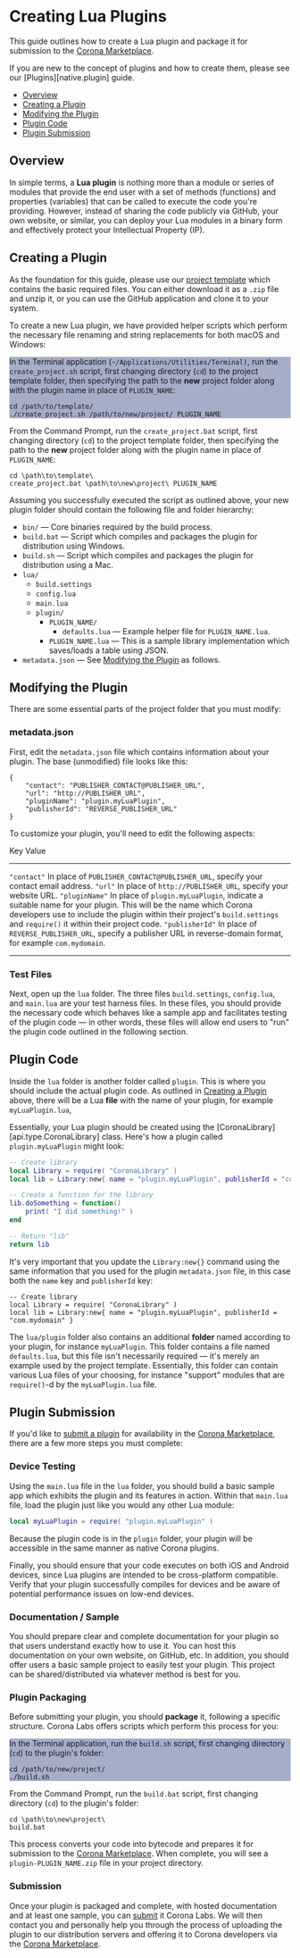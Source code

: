 # Creating Lua Plugins

This guide outlines how to create a Lua plugin and package it for submission to the [Corona Marketplace](https://marketplace.coronalabs.com/).

<div class="docs-tip-outer">
<div class="docs-tip-inner-left">
<div class="fa fa-cog"></div>
</div>
<div class="docs-tip-inner-right">

If you are new to the concept of plugins and how to create them, please see our [Plugins][native.plugin] guide.

</div>
</div>

<div class="guides-toc">

* [Overview](#overview)
* [Creating a Plugin](#create)
* [Modifying the Plugin](#modify)
* [Plugin Code](#plugin-code)
* [Plugin Submission](#submission)

</div>


<a id="overview"></a>

## Overview

In simple terms, a __Lua&nbsp;plugin__ is nothing more than a module or series of modules that provide the end user with a set of methods (functions) and properties (variables) that can be called to execute the code you're providing. However, instead of sharing the code publicly via GitHub, your own website, or similar, you can deploy your Lua modules in a binary form and effectively protect your Intellectual&nbsp;Property&nbsp;(IP).




<a id="create"></a>

## Creating a Plugin

<div class="docs-tip-outer docs-tip-color-alert">
<div class="docs-tip-inner-left">
<div class="fa fa-exclamation-circle" style="font-size: 35px;"></div>
</div>
<div class="docs-tip-inner-right">

As the foundation for this guide, please use our [project template](https://github.com/coronalabs/plugins-template-library-lua) which contains the basic required files. You can either download it as a `.zip` file and unzip it, or you can use the GitHub application and clone it to your system.

</div>
</div>

To create a new Lua plugin, we have provided helper scripts which perform the necessary file renaming and string replacements for both macOS and Windows:

<div class="docs-tip-outer" style="background-color: #a5aec9; width: 100%;">
<div class="docs-tip-inner-left">
<div class="fa fa-apple" style="font-size: 36px; margin-left: 1px;"></div>
</div>
<div class="docs-tip-inner-right">

In the Terminal application (`~/Applications/Utilities/Terminal)`, run the `create_project.sh` script, first changing directory (`cd`) to the project template folder, then specifying the path to the __new__ project folder along with the plugin name in place of `PLUGIN_NAME`:

``````
cd /path/to/template/
./create_project.sh /path/to/new/project/ PLUGIN_NAME
``````

</div>
</div>

<div class="docs-tip-outer" style="width: 100%;">
<div class="docs-tip-inner-left">
<div class="fa fa-windows" style="font-size: 31px; margin-left: 0px; margin-top: 2px;"></div>
</div>
<div class="docs-tip-inner-right">

From the Command Prompt, run the `create_project.bat` script, first changing directory (`cd`) to the project template folder, then specifying the path to the __new__ project folder along with the plugin name in place of `PLUGIN_NAME`:

``````
cd \path\to\template\
create_project.bat \path\to\new\project\ PLUGIN_NAME
``````

</div>
</div>

Assuming you successfully executed the script as outlined above, your new plugin folder should contain the following file and folder hierarchy:

<div class="tree">

* `bin/` &mdash; Core binaries required by the build process.
* `build.bat` &mdash; Script which compiles and packages the plugin for distribution using Windows.
* `build.sh` &mdash; Script which compiles and packages the plugin for distribution using a Mac.
* `lua/`&nbsp;
	- `build.settings`&nbsp;
	- `config.lua`&nbsp;
	- `main.lua`&nbsp;
	- `plugin/`&nbsp;
		- `PLUGIN_NAME/`&nbsp;
			- `defaults.lua` &mdash; Example helper file for `PLUGIN_NAME.lua`.
		- `PLUGIN_NAME.lua` &mdash; This is a sample library implementation which saves/loads a table using&nbsp;JSON.
* `metadata.json` &mdash; See [Modifying the Plugin](#modify) as follows.

</div>




<a id="modify"></a>

## Modifying the Plugin

There are some essential parts of the project folder that you must modify:

### metadata.json

First, edit the `metadata.json` file which contains information about your plugin. The base (unmodified) file looks like this:

``````
{
	"contact": "PUBLISHER_CONTACT@PUBLISHER_URL",
	"url": "http://PUBLISHER_URL",
	"pluginName": "plugin.myLuaPlugin",
	"publisherId": "REVERSE_PUBLISHER_URL"
}
``````

To customize your plugin, you'll need to edit the following aspects:

<div class="inner-table">

Key						Value
----------------------	----------------------------------------------------------------------
`"contact"`				In place of `PUBLISHER_CONTACT@PUBLISHER_URL`, specify your contact email address.
`"url"`					In place of `http://PUBLISHER_URL`, specify your website URL.
`"pluginName"`			In place of `plugin.myLuaPlugin`, indicate a suitable name for your plugin. This will be the name which Corona developers use to include the plugin within their project's `build.settings` and `require()` it within their project code.
`"publisherId"`			In place of `REVERSE_PUBLISHER_URL`, specify a publisher URL in <nobr>reverse-domain</nobr> format, for example `com.mydomain`.
----------------------	----------------------------------------------------------------------

</div>

### Test Files

Next, open up the `lua` folder. The three files `build.settings`, `config.lua`, and `main.lua` are your test harness files. In these files, you should provide the necessary code which behaves like a sample app and facilitates testing of the plugin code&nbsp;&mdash; in other words, these files will allow end users to "run" the plugin code outlined in the following section.




<a id="plugin-code"></a>

## Plugin Code

Inside the `lua` folder is another folder called `plugin`. This is where you should include the actual plugin code. As outlined in [Creating a Plugin](#create) above, there will be a Lua __file__ with the name of your plugin, for example `myLuaPlugin.lua`,

Essentially, your Lua plugin should be created using the [CoronaLibrary][api.type.CoronaLibrary] class. Here's how a plugin called `plugin.myLuaPlugin` might look:

``````lua
-- Create library
local Library = require( "CoronaLibrary" )
local lib = Library:new{ name = "plugin.myLuaPlugin", publisherId = "com.mydomain" }

-- Create a function for the library
lib.doSomething = function()
	print( "I did something!" )
end

-- Return "lib"
return lib
``````

<div class="docs-tip-outer docs-tip-color-alert">
<div class="docs-tip-inner-left">
<div class="fa fa-exclamation-circle" style="font-size: 35px;"></div>
</div>
<div class="docs-tip-inner-right">

It's very important that you update the `Library:new{}` command using the same information that you used for the plugin `metadata.json` file, in this case both the `name` key and `publisherId` key:

``````{ brush="lua" gutter="false" first-line="1" highlight="[3]" }
-- Create library
local Library = require( "CoronaLibrary" )
local lib = Library:new{ name = "plugin.myLuaPlugin", publisherId = "com.mydomain" }
``````

</div>
</div>

<div class="docs-tip-outer">
<div class="docs-tip-inner-left">
<div class="fa fa-cog"></div>
</div>
<div class="docs-tip-inner-right">

The `lua/plugin` folder also contains an additional __folder__ named according to your plugin, for instance `myLuaPlugin`. This folder contains a file named `defaults.lua`, but this file isn't necessarily required&nbsp;&mdash; it's merely an example used by the project template. Essentially, this folder can contain various Lua files of your choosing, for instance "support" modules that are <nobr>`require()`-d</nobr> by the `myLuaPlugin.lua` file.

</div>
</div>




<a id="submission"></a>

## Plugin Submission

If you'd like to [submit a plugin](https://marketplace.coronalabs.com/product-submit) for availability in the [Corona Marketplace](https://marketplace.coronalabs.com/), there are a few more steps you must complete:

### Device Testing

Using the `main.lua` file in the `lua` folder, you should build a basic sample app which exhibits the plugin and its features in action. Within that `main.lua` file, load the plugin just like you would any other Lua module:

``````lua
local myLuaPlugin = require( "plugin.myLuaPlugin" )
``````

Because the plugin code is in the `plugin` folder, your plugin will be accessible in the same manner as native Corona plugins.

Finally, you should ensure that your code executes on both iOS and Android devices, since Lua plugins are intended to be <nobr>cross-platform</nobr> compatible. Verify that your plugin successfully compiles for devices and be aware of potential performance issues on <nobr>low-end</nobr> devices.

### Documentation / Sample

You should prepare clear and complete documentation for your plugin so that users understand exactly how to use it. You can host this documentation on your own website, on GitHub, etc. In addition, you should offer users a basic sample project to easily test your plugin. This project can be shared/distributed via whatever method is best for you.

### Plugin Packaging

Before submitting your plugin, you should __package__ it, following a specific structure. Corona&nbsp;Labs offers scripts which perform this process for you:

<div class="docs-tip-outer" style="background-color: #a5aec9; width: 100%;">
<div class="docs-tip-inner-left">
<div class="fa fa-apple" style="font-size: 36px; margin-left: 1px;"></div>
</div>
<div class="docs-tip-inner-right">

In the Terminal application, run the `build.sh` script, first changing directory (`cd`) to the plugin's folder:

``````
cd /path/to/new/project/
./build.sh
``````

</div>
</div>

<div class="docs-tip-outer" style="width: 100%;">
<div class="docs-tip-inner-left">
<div class="fa fa-windows" style="font-size: 31px; margin-left: 0px; margin-top: 2px;"></div>
</div>
<div class="docs-tip-inner-right">

From the Command Prompt, run the `build.bat` script, first changing directory (`cd`) to the plugin's folder:

``````
cd \path\to\new\project\
build.bat
``````

</div>
</div>

This process converts your code into bytecode and prepares it for submission to the [Corona Marketplace](https://marketplace.coronalabs.com/). When complete, you will see a <nobr>`plugin-PLUGIN_NAME.zip`</nobr> file in your project directory.

### Submission

Once your plugin is packaged and complete, with hosted documentation and at least one sample, you can [submit](https://marketplace.coronalabs.com/product-submit) it Corona&nbsp;Labs. We will then contact you and personally help you through the process of uploading the plugin to our distribution servers and offering it to Corona developers via the [Corona Marketplace](https://marketplace.coronalabs.com/).
